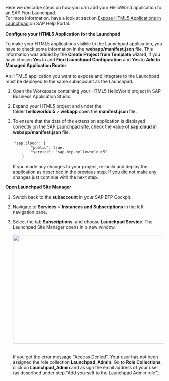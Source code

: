 <p "text-align: left;">Here we describe steps on how you can add your HelloWorld application to an SAP Fiori Launchpad.<br />For more information, have a look at section <a href="https://help.sap.com/viewer/ad4b9f0b14b0458cad9bd27bf435637d/Cloud/en-US/3a0e6d6b791c4c2189f6a0a424188362.html" target="_blank" rel="noopener">Expose HTML5 Applications in Launchpad</a> on SAP Help Portal.&nbsp;<br /><br /><strong>Configure your HTML5 Application for the Launchpad&nbsp;</strong></p>
<p>To make your HTML5 applications visible to the Launchpad application, you have to check some information in the <strong>webapp/manifest.json</strong> file. This information was added by the <strong>Create Project from Template</strong> wizard, if you have chosen <strong>Yes</strong> to add <strong>Fiori Launchpad Configuration</strong> and <strong>Yes </strong>to <strong>Add to Managed Application Router</strong>.&nbsp;<br /><br />An HTML5 application you want to expose and integrate to the Launchpad must be deployed to the same subaccount as the Launchpad.</p>
<ol>
<li>
<p>Open the Workspace containing your HTML5 HelloWorld project in SAP Business Application Studio.</p>
</li>
<li>
<p>Expand your HTML5 project and under the folder&nbsp;<strong>helloworldui5&nbsp;</strong>&gt;&nbsp;<strong>webapp</strong> open the <strong>manifest.json </strong>file<strong>.</strong>&nbsp;</p>
</li>
<li>To ensure that the data of the extension application is displayed correctly on the SAP Launchpad site, check the value of <strong>sap.cloud</strong> in <strong>webapp/manifest.json</strong> file.&nbsp;<br /><br />
<div>
<div>&nbsp;<code>"sap.cloud":&nbsp;{</code></div>
<div><code>&nbsp;&nbsp;&nbsp;&nbsp;&nbsp;&nbsp;&nbsp;&nbsp;"public":&nbsp;true,</code></div>
<div><code>&nbsp;&nbsp;&nbsp;&nbsp;&nbsp;&nbsp;&nbsp;&nbsp;"service":&nbsp;"sap-btp-helloworldui5"</code></div>
<div><code>&nbsp;&nbsp;&nbsp;&nbsp;}</code><br /><br />If you made any changes to your project, re-build and deploy the application as described in the previous step. If you did not make any changes just continue with the next step.&nbsp;</div>
</div>
</li>
</ol>
<p><strong>Open Launchpad Site Manager</strong></p>
<ol>
<li>
<p>Switch back to the <strong>subaccount</strong> in your SAP BTP Cockpit.</p>
</li>
<li>Navigate to <strong>Services</strong> &gt;&nbsp;<strong>Instances and Subscriptions</strong>&nbsp;in the left navigation pane.</li>
<li>
<p>Select the tab&nbsp;<strong>Subscriptions</strong>, and choose <strong>Launchpad Service.&nbsp;</strong>The Launchpad Site Manager opens in a new window.<strong><br /><br /><img src="https://proxybridgesdck5a4a61ad17b8dc3.hana.ondemand.com/proxybridge-sdc-k5a4a6-1.0.0/readonly/cmis/json/5e5fd7b197b6556fa80bc826/root?objectId=bKD5K7USUcOO1O2FJs9GiBeBEO9WicthoAYHkvXlbAQ" width="783" height="344" /> <br /></strong><strong><br /><br /></strong>If you get the error message "Access Denied". Your user has not been assigned the role collection <strong>Launchpad_Admin</strong>. Go to <strong>Role Collections</strong>, click on <strong>Launchpad_Admin</strong> and assign the email address of your user (as described under step "Add yourself to the Launchpad Admin role").<br /><br /><br /><br /><br /></p>
</li>
</ol>
<p>&nbsp;</p>
<p>&nbsp;</p>
